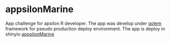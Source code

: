 # appsilonMarine
App challenge for apsilon R developer. The app was develop under [golem](https://engineering-shiny.org/) framework for pseudo production deploy environment. The app is deploy in shinyio [appsilonMarine](https://jacksongarces.shinyapps.io/appsilonMarine/)
